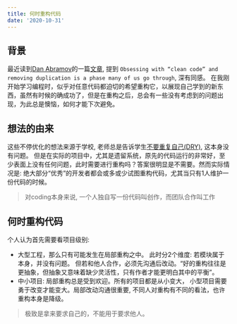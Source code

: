 ```yaml
---
title: 何时重构代码
date: '2020-10-31'
---
```


## 背景

最近读到[Dan Abramov](https://mobile.twitter.com/dan_abramov)的一篇[文章](https://overreacted.io/goodbye-clean-code/), 提到 `Obsessing with “clean code” and removing duplication is a phase many of us go through`, 深有同感。
在我刚开始学习编程时，似乎对任意代码都迫切的希望重构它，以展现自己学到的新东西，虽然有时候的确成功了，但是在重构之后，总会有一些没有考虑到的问题出现，为此总是懊恼，如何才能下次避免。

## 想法的由来

这些不停优化的想法来源于学校, 老师总是告诉学生[不要重复自己(DRY)](https://en.wikipedia.org/wiki/Don%27t_repeat_yourself), 这本身没有问题。 但是在实际的项目中，尤其是遗留系统，原先的代码运行的非常好，至少表面上没有任何问题，此时需要进行重构吗？答案很明显是不需要。然而实际情况是: 绝大部分“优秀”的开发者都会或多或少试图重构代码，尤其当只有1人维护一份代码的时候。

> 对coding本身来说, 一个人独自写一份代码叫创作，而团队合作叫工作

## 何时重构代码

个人认为首先需要看项目级别:
- 大型工程，那么只有可能发生在局部重构之中。 此时分2个维度: 若模块属于本身，并没有问题。 但若和他人合作，必须先沟通后改动。“好的重构往往是更抽象，但抽象又意味着缺少灵活性，只有作者才能更明白其中的平衡”。 
- 中小项目: 局部重构总是受到欢迎。所有的项目都是从小变大， 小型项目需要勇于改变才能变大。局部改动沟通很重要, 不同人对重构有不同的看法，也许重构本身是降级。

> 极致是拿来要求自己的，不能用于要求他人。 




